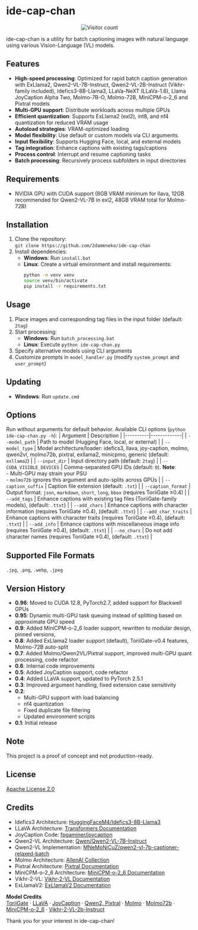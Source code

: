 # ide-cap-chan

<div align="center">
    <img src="https://count.getloli.com/get/@ide-cap-chan?theme=asoul&padding=4" alt="Visitor count"><br>
</div>

ide-cap-chan is a utility for batch captioning images with natural language using various Vision-Language (VL) models.

## Features
* **High-speed processing**: Optimized for rapid batch caption generation with ExLlama2, Qwen2-VL-7B-Instruct, Qwen2-VL-2B-Instruct (Vikhr-family included),
    Idefics3-8B-Llama3, LLaVa-NeXT (LLaVa-1.6), Llama JoyCaption Alpha Two, Molmo-7B-O, Molmo-72B, MiniCPM-o-2_6 and Pixtral models
* **Multi-GPU support**: Distribute workloads across multiple GPUs
* **Efficient quantization**: Supports ExLlama2 (exl2), int8, and nf4 quantization for reduced VRAM usage
* **Autoload strategies**: VRAM-optimized loading
* **Model flexibility**: Use default or custom models via CLI arguments.
* **Input flexibility**: Supports Hugging Face, local, and external models
* **Tag integration**: Enhance captions with existing tags/captions
* **Process control**: Interrupt and resume captioning tasks
* **Batch processing**: Recursively process subfolders in input directories

## Requirements
* NVIDIA GPU with CUDA support (8GB VRAM minimum for llava, 12GB recommended for Qwen2-VL-7B in exl2, 48GB VRAM total for Molmo-72B)

## Installation
1. Clone the repository:  
   `git clone https://github.com/2dameneko/ide-cap-chan`
2. Install dependencies:
   - **Windows**: Run `install.bat`
   - **Linux**: Create a virtual environment and install requirements:  
     ```bash
     python -m venv venv
     source venv/bin/activate
     pip install -r requirements.txt
     ```

## Usage
1. Place images and corresponding tag files in the input folder (default: `2tag`)
2. Start processing:
   - **Windows**: Run `batch_processing.bat`
   - **Linux**: Execute `python ide-cap-chan.py`
3. Specify alternative models using CLI arguments
4. Customize prompts in `model_handler.py` (modify `system_prompt` and `user_prompt`)

## Updating
- **Windows**: Run `update.cmd`

## Options
Run without arguments for default behavior. Available CLI options (`python ide-cap-chan.py -h`):
| Argument | Description |
|----------|-------------|
| `--model_path` | Path to model (Hugging Face, local, or external) |
| `--model_type` | Model architecture/loader: idefics3, llava, joy-caption, molmo, qwen2vl, molmo72b, pixtral, exllama2, minicpmo, generic (default: `exllama2`) |
| `--input_dir` | Input directory path (default: `2tag`) |
| `--CUDA_VISIBLE_DEVICES` | Comma-separated GPU IDs (default: `0`). **Note**:<br>- Multi-GPU may strain your PSU<br>- `molmo72b` ignores this argument and auto-splits across GPUs |
| `--caption_suffix` | Caption file extension (default: `.txt`) |
| `--caption_format` | Output format: `json`, `markdown`, `short`, `long`, `bbox` (requires ToriiGate ≥0.4) |
| `--add_tags` | Enhance captions with existing tag files (ToriiGate-family models), (default: `.ttxt`) |
| `--add_chars` | Enhance captions with character information (requires ToriiGate ≥0.4), (default: `.ttxt`) |
| `--add_char_traits` | Enhance captions with character traits (requires ToriiGate ≥0.4), (default: `.ttxt`) |
| `--add_info` | Enhance captions with miscellaneous image info (requires ToriiGate ≥0.4), (default: `.ttxt`) |
| `--no_chars` | Do not add character names (requires ToriiGate ≥0.4), (default: `.ttxt`) |

## Supported File Formats
`.jpg`, `.png`, `.webp`, `.jpeg`

## Version History
* **0.96**: Moved to CUDA 12.8, PyTorch2.7, added support for Blackwell GPUs
* **0.95**: Dynamic multi-GPU task queuing instead of splitting based on approximate GPU speed
* **0.9**: Added MiniCPM-o-2_6 loader support, rewritten to modular design, pinned versions, 
* **0.8**: Added ExLlama2 loader support (default), ToriiGate-v0.4 features, Molmo-72B auto-split
* **0.7**: Added Molmo/Qwen2VL/Pixtral support, improved multi-GPU quant processing, code refactor
* **0.6**: Internal code improvements
* **0.5**: Added JoyCaption support, code refactor
* **0.4**: Added LLaVA support, updated to PyTorch 2.5.1
* **0.3**: Improved argument handling, fixed extension case sensitivity
* **0.2**:  
  - Multi-GPU support with load balancing  
  - nf4 quantization
  - Fixed duplicate file filtering  
  - Updated environment scripts  
* **0.1**: Initial release

## Note
This project is a proof of concept and not production-ready.

## License
[Apache License 2.0](https://www.apache.org/licenses/LICENSE-2.0)

## Credits
- Idefics3 Architecture: [HuggingFaceM4/Idefics3-8B-Llama3](https://huggingface.co/HuggingFaceM4/Idefics3-8B-Llama3)
- LLaVA Architecture: [Transformers Documentation](https://huggingface.co/docs/transformers/main/model_doc/llava)
- JoyCaption Code: [fpgaminer/joycaption](https://github.com/fpgaminer/joycaption)
- Qwen2-VL Architecture: [Qwen/Qwen2-VL-7B-Instruct](https://huggingface.co/Qwen/Qwen2-VL-7B-Instruct)
- Qwen2-VL Implementation: [MNeMoNiCuZ/qwen2-vl-7b-captioner-relaxed-batch](https://github.com/MNeMoNiCuZ/qwen2-vl-7b-captioner-relaxed-batch)
- Molmo Architecture: [AllenAI Collection](https://huggingface.co/collections/allenai/molmo-66f379e6fe3b8ef090a8ca19)
- Pixtral Architecture: [Pixtral Documentation](https://huggingface.co/docs/transformers/model_doc/pixtral)
- MiniCPM-o-2_6 Architecture: [MiniCPM-o-2_6 Documentation](https://openbmb.notion.site/MiniCPM-o-2-6-A-GPT-4o-Level-MLLM-for-Vision-Speech-and-Multimodal-Live-Streaming-on-Your-Phone-185ede1b7a558042b5d5e45e6b237da9)
- Vikhr-2-VL: [Vikhr-2-VL Documentation](https://huggingface.co/Vikhrmodels)
- ExLlamaV2: [ExLlamaV2 Documentation](https://github.com/turboderp-org/exllamav2Vikhrmodels)


**Model Credits**  
[ToriiGate](https://huggingface.co/Minthy) · [LLaVA](https://huggingface.co/llava-hf) · [JoyCaption](https://huggingface.co/fancyfeast) · [Qwen2, Pixtral](https://huggingface.co/Ertugrul) · [Molmo](https://huggingface.co/cyan2k) · [Molmo72b](https://huggingface.co/SeanScripts/Molmo-72B-0924-nf4) · [MiniCPM-o-2_6](https://huggingface.co/openbmb/MiniCPM-o-2_6) · [Vikhr-2-VL-2b-Instruct](https://huggingface.co/Vikhrmodels/Vikhr-2-VL-2b-Instruct-experimental) 

Thank you for your interest in ide-cap-chan!